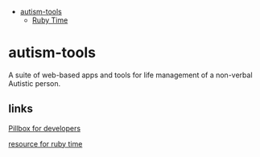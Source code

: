 <!-- START doctoc generated TOC please keep comment here to allow auto update -->
<!-- DON'T EDIT THIS SECTION, INSTEAD RE-RUN doctoc TO UPDATE -->

- [autism-tools](#autism-tools)
  - [Ruby Time](#ruby-time)

<!-- END doctoc generated TOC please keep comment here to allow auto update -->

# autism-tools

A suite of web-based apps and tools for life management of a non-verbal Autistic person.

## links

[Pillbox for developers](https://hhs.github.io/pillbox/)

[resource for ruby time](https://www.rubyguides.com/2015/12/ruby-time/)
